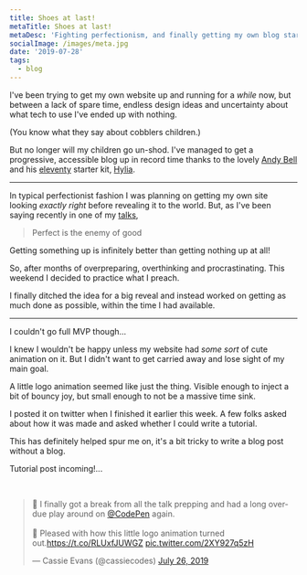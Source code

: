 ```yaml
---
title: Shoes at last!
metaTitle: Shoes at last!
metaDesc: 'Fighting perfectionism, and finally getting my own blog started.'
socialImage: /images/meta.jpg
date: '2019-07-28'
tags:
  - blog
---
```


I've been trying to get my own website up and running for a _while_ now, but between a lack of spare time, endless design ideas and uncertainty about what tech to use I've ended up with nothing.

(You know what they say about cobblers children.)

But no longer will my children go un-shod. I've managed to get a progressive, accessible blog up in record time thanks to the lovely [Andy Bell](https://andy-bell.design/) and his [eleventy](https://www.11ty.io/) starter kit, [Hylia](https://github.com/andybelldesign/hylia).

---

In typical perfectionist fashion I was planning on getting my own site looking _exactly right_ before revealing it to the world. But, as I've been saying recently in one of my [talks](https://www.youtube.com/watch?v=-OUClChwYt0),

> Perfect is the enemy of good

Getting something up is infinitely better than getting nothing up at all!

So, after months of overpreparing, overthinking and procrastinating. This weekend I decided to practice what I preach.

I finally ditched the idea for a big reveal and instead worked on getting as much done as possible, within the time I had available.

---

I couldn't go full MVP though...

I knew I wouldn't be happy unless my website had _some sort_ of cute animation on it. But I didn't want to get carried away and lose sight of my main goal.

A little logo animation seemed like just the thing. Visible enough to inject a bit of bouncy joy, but small enough to not be a massive time sink.

I posted it on twitter when I finished it earlier this week. A few folks asked about how it was made and asked whether I could write a tutorial.

This has definitely helped spur me on, it's a bit tricky to write a blog post without a blog.

Tutorial post incoming!...

<br>

<blockquote class="twitter-tweet"><p lang="en" dir="ltr">🙌 I finally got a break from all the talk prepping and had a long overdue play around on <a href="https://twitter.com/CodePen?ref_src=twsrc%5Etfw">@CodePen</a> again.<br><br>💜 Pleased with how this little logo animation turned out.<a href="https://t.co/RLUxfJUWGZ">https://t.co/RLUxfJUWGZ</a> <a href="https://t.co/2XY927q5zH">pic.twitter.com/2XY927q5zH</a></p>&mdash; Cassie Evans (@cassiecodes) <a href="https://twitter.com/cassiecodes/status/1154650488681435137?ref_src=twsrc%5Etfw">July 26, 2019</a></blockquote> <script async src="https://platform.twitter.com/widgets.js" charset="utf-8"></script>
